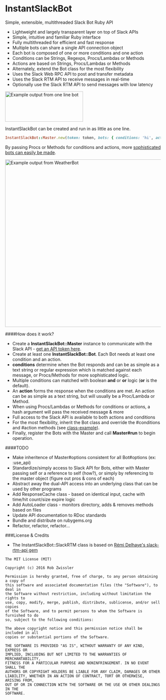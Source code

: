 # InstantSlackBot
Simple, extensible, multithreaded Slack Bot Ruby API 
- Lightweight and largely transparent layer on top of Slack APIs
- Simple, intuitive and familiar Ruby interface
- Fully multithreaded for efficient and fast response
- Multiple bots can share a single API connection object
- Each bot is composed of one or more conditions and one action
- Conditions can be Strings, Regexps, Procs/Lambdas or Methods
- Actions are based on Strings, Procs/Lambdas or Methods
- Alternately, extend the Bot class for the most flexibility
- Uses the Slack Web RPC API to post and transfer metadata
- Uses the Slack RTM API to receive messages in real-time
- Optionally use the Slack RTM API to send messages with low latency


<img src="https://raw.githubusercontent.com/robzr/instant-slack-bot/master/examples/pics/one_line_slack.png" 
  alt="Example output from one line bot" height=98 width=252>

InstantSlackBot can be created and run in as little as one line.
```ruby
InstantSlackBot::Master.new(token: token, bots: { conditions: 'hi', action: 'Hello!' }).run
```

By passing Procs or Methods for conditions and actions, more [sophisticated bots can easily be made](examples).

<img src="https://raw.githubusercontent.com/robzr/instant-slack-bot/master/examples/pics/weather_bot_slack.png"
  alt="Example output from WeatherBot" height=542 width=815>

####How does it work?
* Create a **InstantSlackBot::Master** instance to communicate with the Slack API - 
[get an API token here](https://api.slack.com/docs/oauth-test-tokens).
* Create at least one **InstantSlackBot::Bot**. Each Bot needs at least one condition and an action.
* **conditions** determine when the Bot responds and can be as simple as a text string or 
  regular expression which is matched against each message, or Procs/Methods for more sophisticated logic.
* Multiple conditions can matched with boolean **and** or **or** logic (**or** is the default).
* An **action** forms the response when the conditions are met. An action can be as simple as a text string, but 
will usually be a Proc/Lambda or Method.
* When using Procs/Lambdas or Methods for conditions or actions, a hash argument will pass the received message & more
* Full access to the Slack API is available to both actions and conditions
* For the most flexibility, inherit the Bot class and override the #conditions and #action methods (see [class-example](https://github.com/robzr/instant-slack-bot/blob/master/examples/class-bot)).
* Finally, register the Bots with the Master and call **Master#run** to begin operation.

####TODO
* Make inheritence of Master#options consistent for all Bot#options (ex: :use_api)
* Standardize/simply access to Slack API for Bots, either with Master passing self or a reference to self (how?), or simply by referencing to the master object (figure out pros & cons of each)
* Abstract away the dual-API access into an underlying class that can be used by other programs
* Add ResponseCache class - based on identical input, cache with time/hit count/size expire logic
* Add AutoLoader class - monitors directory, adds & removes methods based on files
* Update API documentation to RDoc standards
* Bundle and distribute on rubygems.org
* Refactor, refactor, refactor...

###License & Credits
* The InstantSlackBot::SlackRTM class is based on [Rémi Delhaye's slack-rtm-api gem](https://github.com/rdlh/slack-rtm-api)

```
The MIT License (MIT)

Copyright (c) 2016 Rob Zwissler

Permission is hereby granted, free of charge, to any person obtaining a copy of
this software and associated documentation files (the "Software"), to deal in
the Software without restriction, including without limitation the rights to
use, copy, modify, merge, publish, distribute, sublicense, and/or sell copies
of the Software, and to permit persons to whom the Software is furnished to do
so, subject to the following conditions:

The above copyright notice and this permission notice shall be included in all
copies or substantial portions of the Software.

THE SOFTWARE IS PROVIDED "AS IS", WITHOUT WARRANTY OF ANY KIND, EXPRESS OR
IMPLIED, INCLUDING BUT NOT LIMITED TO THE WARRANTIES OF MERCHANTABILITY,
FITNESS FOR A PARTICULAR PURPOSE AND NONINFRINGEMENT. IN NO EVENT SHALL THE
AUTHORS OR COPYRIGHT HOLDERS BE LIABLE FOR ANY CLAIM, DAMAGES OR OTHER
LIABILITY, WHETHER IN AN ACTION OF CONTRACT, TORT OR OTHERWISE, ARISING FROM,
OUT OF OR IN CONNECTION WITH THE SOFTWARE OR THE USE OR OTHER DEALINGS IN THE
SOFTWARE.
```
